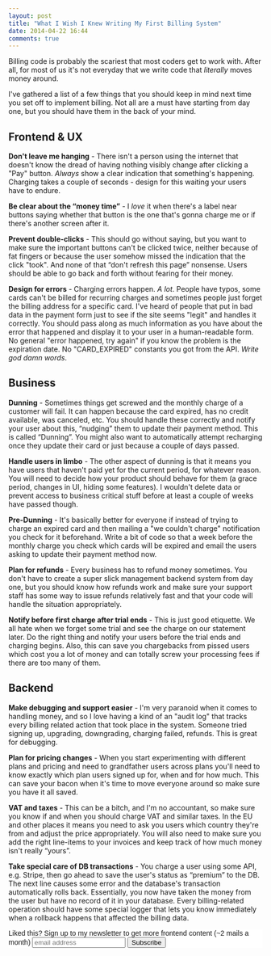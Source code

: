 ```yaml
---
layout: post
title: "What I Wish I Knew Writing My First Billing System"
date: 2014-04-22 16:44
comments: true
---
```


Billing code is probably the scariest that most coders get to work with. After all, for most of us it's not everyday that we write code that *literally* moves money around.

I've gathered a list of a few things that you should keep in mind next time you set off to implement billing. Not all are a must have starting from day one, but you should have them in the back of your mind.

## Frontend & UX

**Don't leave me hanging** - There isn't a person using the internet that doesn't know the dread of having nothing visibly change after clicking a "Pay" button. *Always* show a clear indication that something's happening. Charging takes a couple of seconds - design for this waiting your users have to endure.

**Be clear about the “money time”** - I *love* it when there's a label near buttons saying whether that button is the one that's gonna charge me or if there's another screen after it.

**Prevent double-clicks** - This should go without saying, but you want to make sure the important buttons can't be clicked twice, neither because of fat fingers or because the user somehow missed the indication that the click "took". And none of that “don't refresh this page” nonsense. Users should be able to go back and forth without fearing for their money.

**Design for errors** - Charging errors happen. *A lot*. People have typos, some cards can't be billed for recurring charges and sometimes people just forget the billing address for a specific card. I've heard of people that put in bad data in the payment form just to see if the site seems "legit" and handles it correctly. You should pass along as much information as you have about the error that happened and display it to your user in a human-readable form. No general "error happened, try again" if you know the problem is the expiration date. No "CARD_EXPIRED" constants you got from the API. *Write god damn words*.


## Business

**Dunning** - Sometimes things get screwed and the monthly charge of a customer will fail. It can happen because the card expired, has no credit available, was canceled, etc. You should handle these correctly and notify your user about this, “nudging” them to update their payment method. This is called “Dunning”. You might also want to automatically attempt recharging once they update their card or just because a couple of days passed.

**Handle users in limbo** - The other aspect of dunning is that it means you have users that haven't paid yet for the current period, for whatever reason. You will need to decide how your product should behave for them (a grace period, changes in UI, hiding some features). I wouldn't delete data or prevent access to business critical stuff before at least a couple of weeks have passed though.

**Pre-Dunning** - It's basically better for everyone if instead of trying to charge an expired card and then mailing a "we couldn't charge" notification you check for it beforehand. Write a bit of code so that a week before the monthly charge you check which cards will be expired and email the users asking to update their payment method now.

**Plan for refunds** - Every business has to refund money sometimes. You don't have to create a super slick management backend system from day one, but you should know how refunds work and make sure your support staff has some way to issue refunds relatively fast and that your code will handle the situation appropriately. 

**Notify before first charge after trial ends** - This is just good etiquette. We all hate when we forget some trial and see the charge on our statement later. Do the right thing and notify your users before the trial ends and charging begins. Also, this can save you chargebacks from pissed users which cost you a lot of money and can totally screw your processing fees if there are too many of them.

## Backend

**Make debugging and support easier** - I'm very paranoid when it comes to handling money, and so I love having a kind of an "audit log" that tracks every billing related action that took place in the system. Someone tried signing up, upgrading, downgrading, charging failed, refunds. This is great for debugging.

**Plan for pricing changes** - When you start experimenting with different plans and pricing and need to grandfather users across plans you'll need to know exactly which plan users signed up for, when and for how much. This can save your bacon when it's time to move everyone around so make sure you have it all saved.

**VAT and taxes** - This can be a bitch, and I'm no accountant, so make sure you know if and when you should charge VAT and similar taxes. In the EU and other places it means you need to ask you users which country they're from and adjust the price appropriately. You will also need to make sure you add the right line-items to your invoices and keep track of how much money isn't really “yours”.

**Take special care of DB transactions** - You charge a user using some API, e.g. Stripe, then go ahead to save the user's status as “premium” to the DB. The next line causes some error and the database's transaction automatically rolls back. Essentially, you now have taken the money from the user but have no record of it in your database. Every billing-related operation should have some special logger that lets you know immediately when a rollback happens that affected the billing data.

<!-- Begin MailChimp Signup Form -->
<link href="http://cdn-images.mailchimp.com/embedcode/slim-081711.css" rel="stylesheet" type="text/css">
<style type="text/css">
    #mc_embed_signup{background:#fff; clear:left; font:14px Helvetica,Arial,sans-serif; }
    /* Add your own MailChimp form style overrides in your site stylesheet or in this style block.
       We recommend moving this block and the preceding CSS link to the HEAD of your HTML file. */
</style>
<div id="mc_embed_signup">
<form action="http://codelord.us6.list-manage.com/subscribe/post?u=78b36f07d7d2e7e91eb8deee3&amp;id=c9a8d439c8" method="post" id="mc-embedded-subscribe-form" name="mc-embedded-subscribe-form" class="validate" target="_blank" novalidate>
    <label for="mce-EMAIL">Liked this? Sign up to my newsletter to get more frontend content (~2 mails a month)</label>
    <input type="email" value="" name="EMAIL" class="email" id="mce-EMAIL" placeholder="email address" required style="display: inline">
    <input type="hidden" value="" name="SIGNUP_URL" class="email" id="mce-SIGNUP_URL">
    <input type="submit" value="Subscribe" name="subscribe" id="mc-embedded-subscribe" class="button" style="display: inline">
</form>
</div>
<script type="text/javascript">
document.getElementById('mce-SIGNUP_URL').value = document.location.href;
</script>
<!--End mc_embed_signup-->

